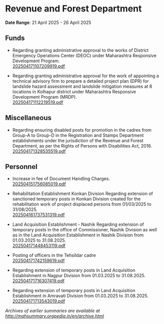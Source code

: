 # Revenue and Forest Department

**Date Range**: 21 April 2025 - 26 April 2025


## Funds
- Regarding granting administrative approval to the works of District Emergency Operations Center (DEOC) under Maharashtra Responsive Development Program.\
  [202504171107209919.pdf](https://gr.maharashtra.gov.in/Site/Upload/Government%20Resolutions/English/202504171107209919.pdf)

- Regarding granting administrative approval for the work of appointing a technical advisory firm to prepare a detailed project plan (DPR) for landslide hazard assessment and landslide mitigation measures at 8 locations in Kolhapur district under Maharashtra Responsive Development Program (MRDP).\
  [202504171112219519.pdf](https://gr.maharashtra.gov.in/Site/Upload/Government%20Resolutions/English/202504171112219519.pdf)

## Miscellaneous
- Regarding ensuring disabled posts for promotion in the cadres from Group-A to Group-D in the Registration and Stamps Department establishments under the jurisdiction of the Revenue and Forest Department, as per the Rights of Persons with Disabilities Act, 2016.\
  [202504171328535519.pdf](https://gr.maharashtra.gov.in/Site/Upload/Government%20Resolutions/English/202504171328535519.pdf)

## Personnel
- Increase in fee of Document Handling Charges.\
  [202504151756085019.pdf](https://gr.maharashtra.gov.in/Site/Upload/Government%20Resolutions/English/202504151756085019.pdf)

- Rehabilitation Establishment Konkan Division Regarding extension of sanctioned temporary posts in Konkan Division created for the rehabilitation work of project displaced persons from 01/03/2025 to 31/08/2025.\
  [202504161737531319.pdf](https://gr.maharashtra.gov.in/Site/Upload/Government%20Resolutions/English/202504161737531319.pdf)

- Land Acquisition Establishment - Nashik Regarding extension of temporary posts in the office of Commissioner, Nashik Division as well as in the Land Acquisition Establishment in Nashik Division from 01.03.2025 to 31.08.2025.\
  [202504171448453119.pdf](https://gr.maharashtra.gov.in/Site/Upload/Government%20Resolutions/English/202504171448453119.pdf)

- Posting of officers in the Tehsildar cadre\
  [202504171742159619.pdf](https://gr.maharashtra.gov.in/Site/Upload/Government%20Resolutions/English/202504171742159619.pdf)

- Regarding extension of temporary posts in Land Acquisition Establishment in Nagpur Division from 01.03.2025 to 31.08.2025.\
  [202504171716307419.pdf](https://gr.maharashtra.gov.in/Site/Upload/Government%20Resolutions/English/202504171716307419.pdf)

- Regarding extension of temporary posts in Land Acquisition Establishment in Amravati Division from 01.03.2025 to 31.08.2025.\
  [202504171713543019.pdf](https://gr.maharashtra.gov.in/Site/Upload/Government%20Resolutions/English/202504171713543019.pdf)


*Archives of earlier summaries are available at http://mahsummary.orgpedia.in/en/archive.html*